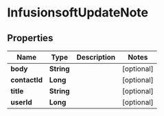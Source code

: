 
# InfusionsoftUpdateNote

## Properties
Name | Type | Description | Notes
------------ | ------------- | ------------- | -------------
**body** | **String** |  |  [optional]
**contactId** | **Long** |  |  [optional]
**title** | **String** |  |  [optional]
**userId** | **Long** |  |  [optional]



